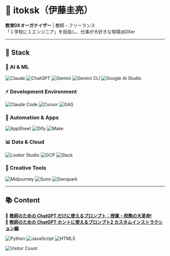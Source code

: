 # 👋 itoksk（伊藤圭亮）

**教育DXオーガナイザー** | 教師・フリーランス  
「１学校に１エンジニア」を目指し、仕事が大好きな現場派DXer

---

## 🔧 Stack

### 🤖 AI & ML
![Claude](https://img.shields.io/badge/Claude-FF6B35?style=for-the-badge&logo=anthropic&logoColor=white) 
![ChatGPT](https://img.shields.io/badge/ChatGPT-00A67E?style=for-the-badge&logo=openai&logoColor=white)
![Gemini](https://img.shields.io/badge/Gemini-4285F4?style=for-the-badge&logo=google&logoColor=white)
![Gemini CLI](https://img.shields.io/badge/Gemini_CLI-4285F4?style=for-the-badge&logo=google&logoColor=white)
![Google AI Studio](https://img.shields.io/badge/Google_AI_Studio-4285F4?style=for-the-badge&logo=google&logoColor=white)

### ⚡ Development Environment
![Claude Code](https://img.shields.io/badge/Claude_Code-FF6B35?style=for-the-badge&logo=anthropic&logoColor=white)
![Cursor](https://img.shields.io/badge/Cursor-000000?style=for-the-badge&logoColor=white)
![GAS](https://img.shields.io/badge/Google_Apps_Script-4285F4?style=for-the-badge&logo=google&logoColor=white)

### 🔧 Automation & Apps
![AppSheet](https://img.shields.io/badge/AppSheet-34A853?style=for-the-badge&logo=google&logoColor=white)
![Dify](https://img.shields.io/badge/Dify-6366F1?style=for-the-badge&logoColor=white)
![Make](https://img.shields.io/badge/Make-7B68EE?style=for-the-badge&logoColor=white)

### 📊 Data & Cloud
![Looker Studio](https://img.shields.io/badge/Looker_Studio-4285F4?style=for-the-badge&logo=looker&logoColor=white)
![GCP](https://img.shields.io/badge/Google_Cloud-4285F4?style=for-the-badge&logo=googlecloud&logoColor=white)
![Slack](https://img.shields.io/badge/Slack-4A154B?style=for-the-badge&logo=slack&logoColor=white)

### 🎨 Creative Tools
![Midjourney](https://img.shields.io/badge/Midjourney-000000?style=for-the-badge&logoColor=white)
![Suno](https://img.shields.io/badge/Suno-FF6B6B?style=for-the-badge&logoColor=white)
![Genspark](https://img.shields.io/badge/Genspark-FF8C00?style=for-the-badge&logoColor=white)

---

## 📚 Content

📖 [**教師のための ChatGPT だけに使えるプロンプト：授業・校務の大革命!**](https://www.amazon.co.jp/dp/B0D48N5HR6)  
📖 [**教師のための ChatGPT ホントに使えるプロンプト2 カスタムインストラクション編**](https://www.amazon.co.jp/dp/B0DJ16GQD4)

![Python](https://img.shields.io/badge/-Python-3776AB?style=flat&logo=Python&logoColor=white)
![JavaScript](https://img.shields.io/badge/-JavaScript-F7DF1E?style=flat&logo=JavaScript&logoColor=black)
![HTML5](https://img.shields.io/badge/-HTML5-E34C26?style=flat&logo=HTML5&logoColor=white)

![Visitor Count](https://komarev.com/ghpvc/?username=itoksk)
